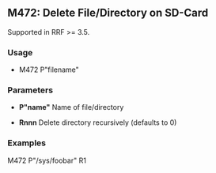 ## M472: Delete File/Directory on SD-Card

Supported in RRF \>= 3.5.

### Usage

- M472 P"filename"

### Parameters

- **P"name"** Name of file/directory

- **Rnnn** Delete directory recursively (defaults to 0)

### Examples

M472 P"/sys/foobar" R1

